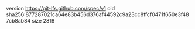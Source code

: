 version https://git-lfs.github.com/spec/v1
oid sha256:877287021ca64e83b456d376af44592c9a23cc8ffcf0471f650e3f487cb8ab84
size 2818

